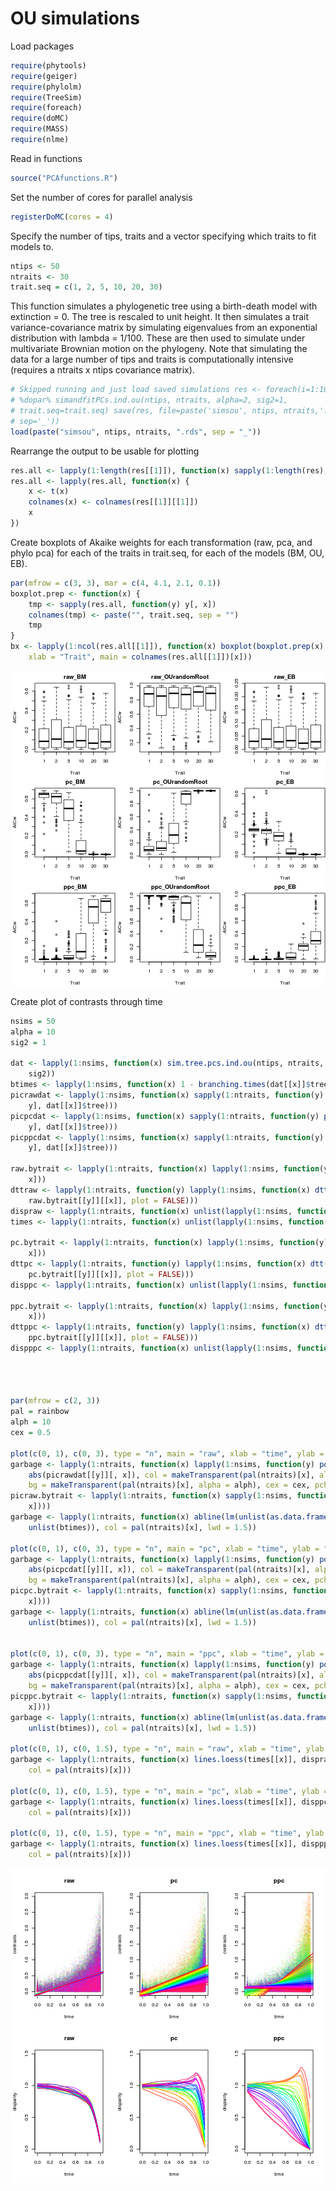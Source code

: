 # OU simulations

Load packages

```r
require(phytools)
require(geiger)
require(phylolm)
require(TreeSim)
require(foreach)
require(doMC)
require(MASS)
require(nlme)
```


Read in functions

```r
source("PCAfunctions.R")
```


Set the number of cores for parallel analysis

```r
registerDoMC(cores = 4)
```


Specify the number of tips, traits and a vector specifying which traits to fit models to.

```r
ntips <- 50
ntraits <- 30
trait.seq = c(1, 2, 5, 10, 20, 30)
```


This function simulates a phylogenetic tree using a birth-death model with extinction = 0. The tree is rescaled to unit height. It then simulates a trait variance-covariance matrix by simulating eigenvalues from an exponential distribution with lambda = 1/100. These are then used to simulate under multivariate Brownian motion on the phylogeny. Note that simulating the data for a large number of tips and traits is computationally intensive (requires a ntraits x ntips covariance matrix).


```r
# Skipped running and just load saved simulations res <- foreach(i=1:100)
# %dopar% simandfitPCs.ind.ou(ntips, ntraits, alpha=2, sig2=1,
# trait.seq=trait.seq) save(res, file=paste('simsou', ntips, ntraits,'.rds',
# sep='_'))
load(paste("simsou", ntips, ntraits, ".rds", sep = "_"))
```


Rearrange the output to be usable for plotting

```r
res.all <- lapply(1:length(res[[1]]), function(x) sapply(1:length(res), function(y) res[[y]][[x]]))
res.all <- lapply(res.all, function(x) {
    x <- t(x)
    colnames(x) <- colnames(res[[1]][[1]])
    x
})
```


Create boxplots of Akaike weights for each transformation (raw, pca, and phylo  pca) for each of the traits in trait.seq, for each of the models (BM, OU, EB).

```r
par(mfrow = c(3, 3), mar = c(4, 4.1, 2.1, 0.1))
boxplot.prep <- function(x) {
    tmp <- sapply(res.all, function(y) y[, x])
    colnames(tmp) <- paste("", trait.seq, sep = "")
    tmp
}
bx <- lapply(1:ncol(res.all[[1]]), function(x) boxplot(boxplot.prep(x), ylab = "AICw", 
    xlab = "Trait", main = colnames(res.all[[1]])[x]))
```

![plot of chunk ou-chunk-7](figure/ou-chunk-7.png) 


Create plot of contrasts through time

```r
nsims = 50
alpha = 10
sig2 = 1

dat <- lapply(1:nsims, function(x) sim.tree.pcs.ind.ou(ntips, ntraits, alpha, 
    sig2))
btimes <- lapply(1:nsims, function(x) 1 - branching.times(dat[[x]]$tree))
picrawdat <- lapply(1:nsims, function(x) sapply(1:ntraits, function(y) pic(dat[[x]]$raw[, 
    y], dat[[x]]$tree)))
picpcdat <- lapply(1:nsims, function(x) sapply(1:ntraits, function(y) pic(dat[[x]]$pc[, 
    y], dat[[x]]$tree)))
picppcdat <- lapply(1:nsims, function(x) sapply(1:ntraits, function(y) pic(dat[[x]]$ppc[, 
    y], dat[[x]]$tree)))

raw.bytrait <- lapply(1:ntraits, function(x) lapply(1:nsims, function(y) dat[[y]]$raw[, 
    x]))
dttraw <- lapply(1:ntraits, function(y) lapply(1:nsims, function(x) dtt(dat[[x]]$tree, 
    raw.bytrait[[y]][[x]], plot = FALSE)))
dispraw <- lapply(1:ntraits, function(x) unlist(lapply(1:nsims, function(y) dttraw[[x]][[y]]$dtt)))
times <- lapply(1:ntraits, function(x) unlist(lapply(1:nsims, function(y) dttraw[[x]][[y]]$times)))

pc.bytrait <- lapply(1:ntraits, function(x) lapply(1:nsims, function(y) dat[[y]]$pc[, 
    x]))
dttpc <- lapply(1:ntraits, function(y) lapply(1:nsims, function(x) dtt(dat[[x]]$tree, 
    pc.bytrait[[y]][[x]], plot = FALSE)))
disppc <- lapply(1:ntraits, function(x) unlist(lapply(1:nsims, function(y) dttpc[[x]][[y]]$dtt)))

ppc.bytrait <- lapply(1:ntraits, function(x) lapply(1:nsims, function(y) dat[[y]]$ppc[, 
    x]))
dttppc <- lapply(1:ntraits, function(y) lapply(1:nsims, function(x) dtt(dat[[x]]$tree, 
    ppc.bytrait[[y]][[x]], plot = FALSE)))
dispppc <- lapply(1:ntraits, function(x) unlist(lapply(1:nsims, function(y) dttppc[[x]][[y]]$dtt)))




par(mfrow = c(2, 3))
pal = rainbow
alph = 10
cex = 0.5

plot(c(0, 1), c(0, 3), type = "n", main = "raw", xlab = "time", ylab = "contrasts")
garbage <- lapply(1:ntraits, function(x) lapply(1:nsims, function(y) points(btimes[[y]], 
    abs(picrawdat[[y]][, x]), col = makeTransparent(pal(ntraits)[x], alpha = alph), 
    bg = makeTransparent(pal(ntraits)[x], alpha = alph), cex = cex, pch = 21)))
picraw.bytrait <- lapply(1:ntraits, function(x) sapply(1:nsims, function(y) abs(picrawdat[[y]][, 
    x])))
garbage <- lapply(1:ntraits, function(x) abline(lm(unlist(as.data.frame(picraw.bytrait[[x]])) ~ 
    unlist(btimes)), col = pal(ntraits)[x], lwd = 1.5))

plot(c(0, 1), c(0, 3), type = "n", main = "pc", xlab = "time", ylab = "contrasts")
garbage <- lapply(1:ntraits, function(x) lapply(1:nsims, function(y) points(btimes[[y]], 
    abs(picpcdat[[y]][, x]), col = makeTransparent(pal(ntraits)[x], alpha = alph), 
    bg = makeTransparent(pal(ntraits)[x], alpha = alph), cex = cex, pch = 21)))
picpc.bytrait <- lapply(1:ntraits, function(x) sapply(1:nsims, function(y) abs(picpcdat[[y]][, 
    x])))
garbage <- lapply(1:ntraits, function(x) abline(lm(unlist(as.data.frame(picpc.bytrait[[x]])) ~ 
    unlist(btimes)), col = pal(ntraits)[x], lwd = 1.5))


plot(c(0, 1), c(0, 3), type = "n", main = "ppc", xlab = "time", ylab = "contrasts")
garbage <- lapply(1:ntraits, function(x) lapply(1:nsims, function(y) points(btimes[[y]], 
    abs(picppcdat[[y]][, x]), col = makeTransparent(pal(ntraits)[x], alpha = alph), 
    bg = makeTransparent(pal(ntraits)[x], alpha = alph), cex = cex, pch = 21)))
picppc.bytrait <- lapply(1:ntraits, function(x) sapply(1:nsims, function(y) abs(picppcdat[[y]][, 
    x])))
garbage <- lapply(1:ntraits, function(x) abline(lm(unlist(as.data.frame(picppc.bytrait[[x]])) ~ 
    unlist(btimes)), col = pal(ntraits)[x], lwd = 1.5))

plot(c(0, 1), c(0, 1.5), type = "n", main = "raw", xlab = "time", ylab = "disparity")
garbage <- lapply(1:ntraits, function(x) lines.loess(times[[x]], dispraw[[x]], 
    col = pal(ntraits)[x]))

plot(c(0, 1), c(0, 1.5), type = "n", main = "pc", xlab = "time", ylab = "disparity")
garbage <- lapply(1:ntraits, function(x) lines.loess(times[[x]], disppc[[x]], 
    col = pal(ntraits)[x]))

plot(c(0, 1), c(0, 1.5), type = "n", main = "ppc", xlab = "time", ylab = "disparity")
garbage <- lapply(1:ntraits, function(x) lines.loess(times[[x]], dispppc[[x]], 
    col = pal(ntraits)[x]))
```

![plot of chunk ou-chunk-8](figure/ou-chunk-8.png) 


